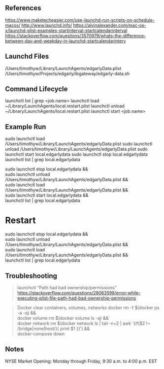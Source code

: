 

## References
https://www.maketecheasier.com/use-launchd-run-scripts-on-schedule-macos/
http://www.launchd.info/
https://alvinalexander.com/mac-os-x/launchd-plist-examples-startinterval-startcalendarinterval
https://stackoverflow.com/questions/3570979/whats-the-difference-between-day-and-weekday-in-launchd-startcalendarinterv


## Launchd Files
/Users/timothyw/Library/LaunchAgents/edgarlyData.plist
/Users/timothyw/Projects/edgarly/ibgateway/edgarly-data.sh


## Command Lifecycle
launchctl list | grep <job.name>
launchctl load ~/Library/LaunchAgents/local.restart.plist
launchctl unload ~/Library/LaunchAgents/local.restart.plist
launchctl start <job.name>


## Example Run
sudo launchctl load /Users/timothyw/Library/LaunchAgents/edgarlyData.plist
sudo launchctl unload /Users/timothyw/Library/LaunchAgents/edgarlyData.plist
sudo launchctl start local.edgarlydata
sudo launchctl stop local.edgarlydata
launchctl list | grep local.edgarlydata

sudo launchctl stop local.edgarlydata && \
sudo launchctl unload /Users/timothyw/Library/LaunchAgents/edgarlyData.plist && \
sudo launchctl load /Users/timothyw/Library/LaunchAgents/edgarlyData.plist && \
sudo launchctl start local.edgarlydata && \
launchctl list | grep local.edgarlydata

# Restart
sudo launchctl stop local.edgarlydata && \
sudo launchctl unload /Users/timothyw/Library/LaunchAgents/edgarlyData.plist && \
sudo launchctl load /Users/timothyw/Library/LaunchAgents/edgarlyData.plist && \
launchctl list | grep local.edgarlydata


## Troubleshooting
> launchctl "Path had bad ownership/permissions"
https://stackoverflow.com/questions/28063598/error-while-executing-plist-file-path-had-bad-ownership-permissions

> Docker clear containers, volumes, networks
docker rm -f $(docker ps -a -q) && \
docker volume rm $(docker volume ls -q) && \
docker network rm $(docker network ls | tail -n+2 | awk '{if($2 !~ /bridge|none|host/){ print $1 }}') && \
docker-compose down


## Notes
NYSE Market Opening: Monday through Friday, 9:30 a.m. to 4:00 p.m. EST
